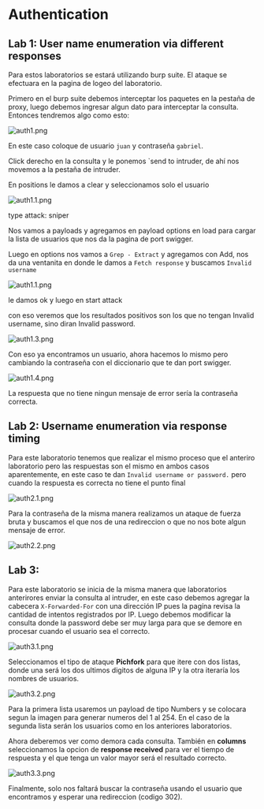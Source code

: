 # Authentication

## Lab 1: User name enumeration via different responses

Para estos laboratorios se estará utilizando burp suite. El ataque se efectuara en la pagina de logeo del laboratorio.

Primero en el burp suite debemos interceptar los paquetes en la pestaña de proxy, luego debemos ingresar algun dato para interceptar la consulta. Entonces tendremos algo como esto:

![auth1.png](auth1.png)

En este caso coloque de usuario `juan` y contraseña `gabriel`.

Click derecho en la consulta y le ponemos `send to intruder, de ahí nos movemos a la pestaña de intruder.

En positions le damos a clear y seleccionamos solo el usuario

![auth1.1.png](auth1.1.png)

type attack: sniper

Nos vamos a payloads y agregamos en payload options en load para cargar la lista de usuarios que nos da la pagina de port swigger.

Luego en options nos vamos a `Grep - Extract` y agregamos con Add, nos da una ventanita en donde le damos a `Fetch response`  y buscamos `Invalid username`

![auth1.1.png](auth1.2.png)

le damos ok y luego en start attack

con eso veremos que los resultados positivos son los que no tengan Invalid username, sino diran Invalid password.

![auth1.3.png](auth1.3.png)

Con eso ya encontramos un usuario, ahora hacemos lo mismo pero cambiando la contraseña con el diccionario que te dan port swigger.

![auth1.4.png](auth1.4.png)

La respuesta que no tiene ningun mensaje de error sería la contraseña correcta.

## Lab 2: Username enumeration via response timing

Para este laboratorio tenemos que realizar el mismo proceso que el anteriro laboratorio pero las respuestas son el mismo en ambos casos aparentemente, en este caso te dan `Invalid username or password.` pero cuando la respuesta es correcta no tiene el punto final

![auth2.1.png](auth2.1.png)

Para la contraseña de la misma manera realizamos un ataque de fuerza bruta y buscamos el que nos de una redireccion o que no nos bote algun mensaje de error.

![auth2.2.png](auth2.2.png)

## Lab 3: 

Para este laboratorio se inicia de la misma manera que laboratorios anterirores enviar la consulta al intruder, en este caso debemos agregar la cabecera `X-Forwarded-For` con una dirección IP pues la pagína revisa la cantidad de intentos registrados por IP. Luego debemos modificar la consulta donde la password debe ser muy larga para que se demore en procesar cuando el usuario sea el correcto.

![auth3.1.png](auth3.1.png)

Seleccionamos el tipo de ataque **Pichfork** para que itere con dos listas, donde una será los dos ultimos digitos de alguna IP y la otra iteraría los nombres de usuarios.

![auth3.2.png](auth3.2.png)

Para la primera lista usaremos un payload de tipo Numbers y se colocara segun la imagen para generar numeros del 1 al 254. En el caso de la segunda lista serán los usuarios como en los anteriores laboratorios.

Ahora deberemos ver como demora cada consulta. También en **columns** seleccionamos la opcion de **response received** para ver el tiempo de respuesta y el que tenga un valor mayor será el resultado correcto.

![auth3.3.png](auth3.3.png)

Finalmente, solo nos faltará buscar la contraseña usando el usuario que encontramos y esperar una redireccion (codigo 302).